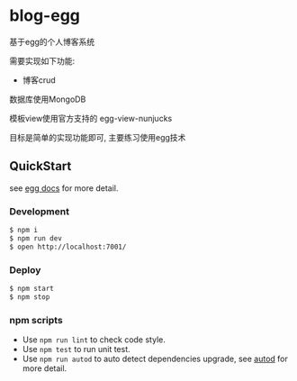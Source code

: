 # blog-egg

基于egg的个人博客系统

需要实现如下功能:
- 博客crud

数据库使用MongoDB

模板view使用官方支持的 egg-view-nunjucks

目标是简单的实现功能即可, 主要练习使用egg技术
## QuickStart

<!-- add docs here for user -->

see [egg docs][egg] for more detail.

### Development

```bash
$ npm i
$ npm run dev
$ open http://localhost:7001/
```

### Deploy

```bash
$ npm start
$ npm stop
```

### npm scripts

- Use `npm run lint` to check code style.
- Use `npm test` to run unit test.
- Use `npm run autod` to auto detect dependencies upgrade, see [autod](https://www.npmjs.com/package/autod) for more detail.


[egg]: https://eggjs.org